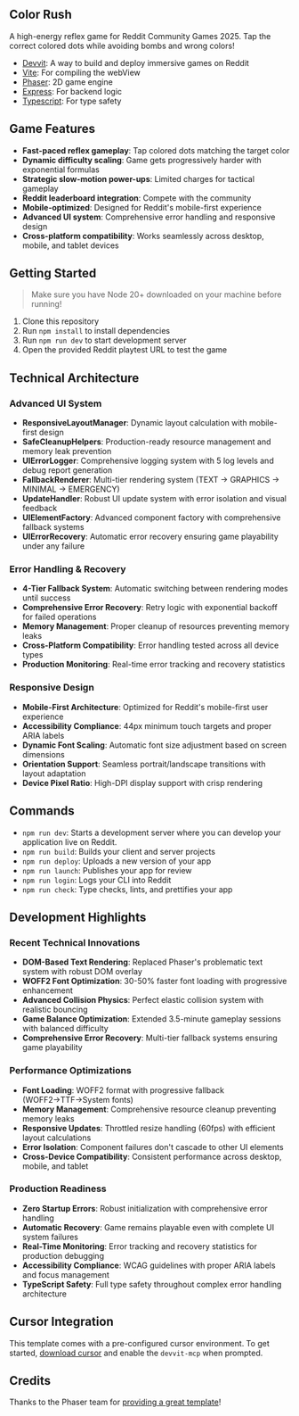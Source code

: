 ## Color Rush

A high-energy reflex game for Reddit Community Games 2025. Tap the correct colored dots while avoiding bombs and wrong colors!

- [Devvit](https://developers.reddit.com/): A way to build and deploy immersive games on Reddit
- [Vite](https://vite.dev/): For compiling the webView
- [Phaser](https://phaser.io/): 2D game engine
- [Express](https://expressjs.com/): For backend logic
- [Typescript](https://www.typescriptlang.org/): For type safety

## Game Features

- **Fast-paced reflex gameplay**: Tap colored dots matching the target color
- **Dynamic difficulty scaling**: Game gets progressively harder with exponential formulas
- **Strategic slow-motion power-ups**: Limited charges for tactical gameplay
- **Reddit leaderboard integration**: Compete with the community
- **Mobile-optimized**: Designed for Reddit's mobile-first experience
- **Advanced UI system**: Comprehensive error handling and responsive design
- **Cross-platform compatibility**: Works seamlessly across desktop, mobile, and tablet devices

## Getting Started

> Make sure you have Node 20+ downloaded on your machine before running!

1. Clone this repository
2. Run `npm install` to install dependencies
3. Run `npm run dev` to start development server
4. Open the provided Reddit playtest URL to test the game

## Technical Architecture

### Advanced UI System
- **ResponsiveLayoutManager**: Dynamic layout calculation with mobile-first design
- **SafeCleanupHelpers**: Production-ready resource management and memory leak prevention
- **UIErrorLogger**: Comprehensive logging system with 5 log levels and debug report generation
- **FallbackRenderer**: Multi-tier rendering system (TEXT → GRAPHICS → MINIMAL → EMERGENCY)
- **UpdateHandler**: Robust UI update system with error isolation and visual feedback
- **UIElementFactory**: Advanced component factory with comprehensive fallback systems
- **UIErrorRecovery**: Automatic error recovery ensuring game playability under any failure

### Error Handling & Recovery
- **4-Tier Fallback System**: Automatic switching between rendering modes until success
- **Comprehensive Error Recovery**: Retry logic with exponential backoff for failed operations
- **Memory Management**: Proper cleanup of resources preventing memory leaks
- **Cross-Platform Compatibility**: Error handling tested across all device types
- **Production Monitoring**: Real-time error tracking and recovery statistics

### Responsive Design
- **Mobile-First Architecture**: Optimized for Reddit's mobile-first user experience
- **Accessibility Compliance**: 44px minimum touch targets and proper ARIA labels
- **Dynamic Font Scaling**: Automatic font size adjustment based on screen dimensions
- **Orientation Support**: Seamless portrait/landscape transitions with layout adaptation
- **Device Pixel Ratio**: High-DPI display support with crisp rendering

## Commands

- `npm run dev`: Starts a development server where you can develop your application live on Reddit.
- `npm run build`: Builds your client and server projects
- `npm run deploy`: Uploads a new version of your app
- `npm run launch`: Publishes your app for review
- `npm run login`: Logs your CLI into Reddit
- `npm run check`: Type checks, lints, and prettifies your app

## Development Highlights

### Recent Technical Innovations
- **DOM-Based Text Rendering**: Replaced Phaser's problematic text system with robust DOM overlay
- **WOFF2 Font Optimization**: 30-50% faster font loading with progressive enhancement
- **Advanced Collision Physics**: Perfect elastic collision system with realistic bouncing
- **Game Balance Optimization**: Extended 3.5-minute gameplay sessions with balanced difficulty
- **Comprehensive Error Recovery**: Multi-tier fallback systems ensuring game playability

### Performance Optimizations
- **Font Loading**: WOFF2 format with progressive fallback (WOFF2→TTF→System fonts)
- **Memory Management**: Comprehensive resource cleanup preventing memory leaks
- **Responsive Updates**: Throttled resize handling (60fps) with efficient layout calculations
- **Error Isolation**: Component failures don't cascade to other UI elements
- **Cross-Device Compatibility**: Consistent performance across desktop, mobile, and tablet

### Production Readiness
- **Zero Startup Errors**: Robust initialization with comprehensive error handling
- **Automatic Recovery**: Game remains playable even with complete UI system failures
- **Real-Time Monitoring**: Error tracking and recovery statistics for production debugging
- **Accessibility Compliance**: WCAG guidelines with proper ARIA labels and focus management
- **TypeScript Safety**: Full type safety throughout complex error handling architecture

## Cursor Integration

This template comes with a pre-configured cursor environment. To get started, [download cursor](https://www.cursor.com/downloads) and enable the `devvit-mcp` when prompted.

## Credits

Thanks to the Phaser team for [providing a great template](https://github.com/phaserjs/template-vite-ts)!
